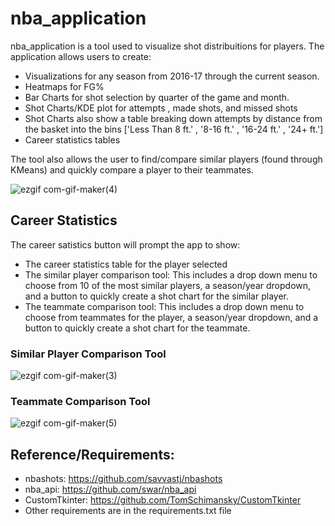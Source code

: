 # nba_application 

nba_application is a tool used to visualize shot distribuitions for players. The application allows users to create:

- Visualizations for any season from 2016-17 through the current season.
- Heatmaps for FG%
- Bar Charts for shot selection by quarter of the game and month.
- Shot Charts/KDE plot for attempts , made shots, and missed shots
- Shot Charts also show a table breaking down attempts by distance from the basket into the bins ['Less Than 8 ft.' , '8-16 ft.' , '16-24 ft.' , '24+ ft.']
- Career statistics tables

The tool also allows the user to find/compare similar players (found through KMeans) and quickly compare a player to their teammates.

![ezgif com-gif-maker(4)](https://user-images.githubusercontent.com/101416331/202031080-6759066d-6252-4519-bca5-931e64d41aae.gif)


## Career Statistics 
The career satistics button will prompt the app to show:
- The career statistics table for the player selected
- The similar player comparison tool: This includes a drop down menu to choose from 10 of the most similar players, a season/year dropdown, and a button to quickly create a shot chart for the similar player.
- The teammate comparison tool: This includes a drop down menu to choose from teammates for the player, a season/year dropdown, and a button to quickly create a shot chart for the teammate.

### Similar Player Comparison Tool
![ezgif com-gif-maker(3)](https://user-images.githubusercontent.com/101416331/202030267-67d038a3-5025-4bca-9afe-260ee5de6f44.gif)

### Teammate Comparison Tool
![ezgif com-gif-maker(5)](https://user-images.githubusercontent.com/101416331/202032771-1dddfc2b-f560-4e28-a2e0-6032a7ea0641.gif)



## Reference/Requirements:
- nbashots: https://github.com/savvastj/nbashots 
- nba_api: https://github.com/swar/nba_api
- CustomTkinter: https://github.com/TomSchimansky/CustomTkinter
- Other requirements are in the requirements.txt file
